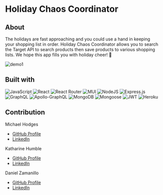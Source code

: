# Holiday Chaos Coordinator

## About

The holidays are fast approaching and you could use a hand in keeping your shopping list in order. Holiday Chaos Coordinator allows you to search the Target API to search products then save products to various shopping lists. We hope this app fills you with holiday cheer! 🎁

<div class="preview">

<img class="preview-img" src="readme-assets/demo1.gif" alt="demo1">

</div>

## Built with

<div>

![JavaScript](https://img.shields.io/badge/javascript-%23323330.svg?style=for-the-badge&logo=javascript&logoColor=%23F7DF1E)
![React](https://img.shields.io/badge/react-%2320232a.svg?style=for-the-badge&logo=react&logoColor=%2361DAFB)
![React Router](https://img.shields.io/badge/React_Router-CA4245?style=for-the-badge&logo=react-router&logoColor=white)
![MUI](https://img.shields.io/badge/MUI-%230081CB.svg?style=for-the-badge&logo=material-ui&logoColor=white)
![NodeJS](https://img.shields.io/badge/node.js-6DA55F?style=for-the-badge&logo=node.js&logoColor=white)
![Express.js](https://img.shields.io/badge/express.js-%23404d59.svg?style=for-the-badge&logo=express&logoColor=%2361DAFB)
![GraphQL](https://img.shields.io/badge/-GraphQL-E10098?style=for-the-badge&logo=graphql&logoColor=white)
![Apollo-GraphQL](https://img.shields.io/badge/-ApolloGraphQL-311C87?style=for-the-badge&logo=apollo-graphql)
![MongoDB](https://img.shields.io/badge/MongoDB-%234ea94b.svg?style=for-the-badge&logo=mongodb&logoColor=white)
![Mongoose](https://img.shields.io/badge/Mongoose-%39477F.svg?style=for-the-badge&logo=mongodb&logoColor=white)
![JWT](https://img.shields.io/badge/JWT-black?style=for-the-badge&logo=JSON%20web%20tokens)
![Heroku](https://img.shields.io/badge/heroku-%23430098.svg?style=for-the-badge&logo=heroku&logoColor=white)

  </div>


## Contribution

<section class="flex">

<div class="ml">
Michael Hodges

- [GitHub Profile](https://github.com/mjh1985codeman)
- [LinkedIn](https://www.linkedin.com/in/michael-hodges-937225ba/)

</div>

<div class="ml">
Katharine Humble

- [GitHub Profile](https://github.com/katharinechumble)
- [LinkedIn](https://www.linkedin.com/in/katharine-humble-45906012b/)

</div>

<div class="ml">
Daniel Zamanillo

- [GitHub Profile](https://github.com/dzamanillo)
- [LinkedIn](https://www.linkedin.com/in/dzamanillo/)

</div>

</section>
